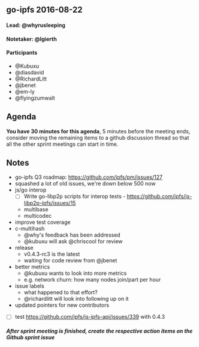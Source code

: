 ## go-ipfs 2016-08-22

#### Lead: @whyrusleeping
#### Notetaker: @lgierth

#### Participants

- @Kubuxu
- @diasdavid
- @RichardLitt
- @jbenet
- @em-ly
- @flyingzumwalt

## Agenda


**You have 30 minutes for this agenda**, 5 minutes before the meeting ends, consider moving the remaining items to a github discussion thread so that all the other sprint meetings can start in time.

## Notes

- go-ipfs Q3 roadmap: https://github.com/ipfs/pm/issues/127
- squashed a lot of old issues, we're down below 500 now
- js/go interop
  - [ ] Write go-libp2p scripts for interop tests - https://github.com/ipfs/js-libp2p-ipfs/issues/15
  - multibase
  - multicodec
- improve test coverage
- c-multihash
  - @why's feedback has been addressed
  - @kubuxu will ask @chriscool for review
- release
  - v0.4.3-rc3 is the latest
  - waiting for code review from @jbenet
- better metrics
  - @kubuxu wants to look into more metrics
  - e.g. network churn: how many nodes join/part per hour
- issue labels
  - what happened to that effort?
  - @richardlitt will look into following up on it
- updated pointers for new contributors
- [ ] test https://github.com/ipfs/js-ipfs-api/issues/339 with 0.4.3

##### After sprint meeting is finished, create the respective action items on the Github sprint issue

